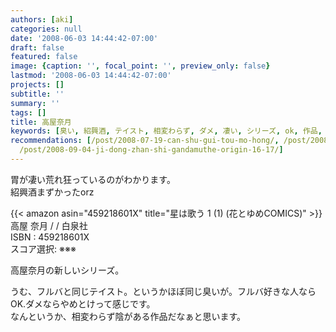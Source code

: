 ```yaml
---
authors: [aki]
categories: null
date: '2008-06-03 14:44:42-07:00'
draft: false
featured: false
image: {caption: '', focal_point: '', preview_only: false}
lastmod: '2008-06-03 14:44:42-07:00'
projects: []
subtitle: ''
summary: ''
tags: []
title: 高屋奈月
keywords: [臭い, 紹興酒, テイスト, 相変わらず, ダメ, 凄い, シリーズ, ok, 作品, 新しい]
recommendations: [/post/2008-07-19-can-shu-gui-tou-mo-hong/, /post/2008-07-13-lang-toxiang-xin-liao-1/,
  /post/2008-09-04-ji-dong-zhan-shi-gandamuthe-origin-16-17/]
---
```


胃が凄い荒れ狂っているのがわかります。  
紹興酒まずかったorz

{{< amazon asin="459218601X" title="星は歌う 1 (1) (花とゆめCOMICS)" >}}
高屋 奈月 / / 白泉社  
ISBN : 459218601X  
スコア選択: ※※※

高屋奈月の新しいシリーズ。

うむ、フルバと同じテイスト。というかほぼ同じ臭いが。フルバ好きな人ならOK.ダメならやめとけって感じです。  
なんというか、相変わらず陰がある作品だなぁと思います。